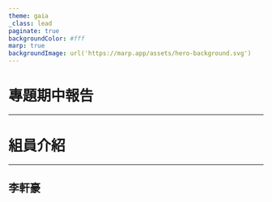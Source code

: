```yaml
---
theme: gaia
_class: lead
paginate: true
backgroundColor: #fff
marp: true
backgroundImage: url('https://marp.app/assets/hero-background.svg')
---
```


# 專題期中報告

---

<!-- _class: lead -->

# 組員介紹


---

## 李軒豪


